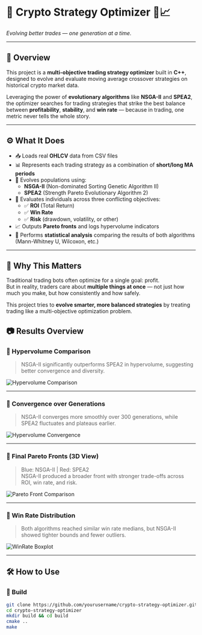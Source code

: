 # 💸 Crypto Strategy Optimizer 🤖📈  
_Evolving better trades — one generation at a time._

---

## 🧠 Overview

This project is a **multi-objective trading strategy optimizer** built in **C++**, designed to evolve and evaluate moving average crossover strategies on historical crypto market data.

Leveraging the power of **evolutionary algorithms** like **NSGA-II** and **SPEA2**, the optimizer searches for trading strategies that strike the best balance between **profitability**, **stability**, and **win rate** — because in trading, one metric never tells the whole story.

---

## ⚙️ What It Does

- 📥 Loads real **OHLCV** data from CSV files
- 📊 Represents each trading strategy as a combination of **short/long MA periods**
- 🧬 Evolves populations using:
  - **NSGA-II** (Non-dominated Sorting Genetic Algorithm II)
  - **SPEA2** (Strength Pareto Evolutionary Algorithm 2)
- 🎯 Evaluates individuals across three conflicting objectives:
  - ✅ **ROI** (Total Return)
  - ✅ **Win Rate**
  - ✅ **Risk** (drawdown, volatility, or other)
- 📈 Outputs **Pareto fronts** and logs hypervolume indicators
- 🧪 Performs **statistical analysis** comparing the results of both algorithms (Mann-Whitney U, Wilcoxon, etc.)

---

## 🔬 Why This Matters

Traditional trading bots often optimize for a single goal: profit.  
But in reality, traders care about **multiple things at once** — not just how much you make, but how consistently and how safely.

This project tries to **evolve smarter, more balanced strategies** by treating trading like a multi-objective optimization problem.


## 📷 Results Overview

### 📌 Hypervolume Comparison

> NSGA-II significantly outperforms SPEA2 in hypervolume, suggesting better convergence and diversity.

![Hypervolume Comparison](![Comparison_Hypervolume_boxplot](https://github.com/user-attachments/assets/04996a24-962e-4f80-80b0-12c469406da6))

---

### 📌 Convergence over Generations

> NSGA-II converges more smoothly over 300 generations, while SPEA2 fluctuates and plateaus earlier.

![Hypervolume Convergence](![Convergence_Hypervolume](https://github.com/user-attachments/assets/ebfc032e-e380-4e9b-9daa-b961225d6488)
)

---

### 📌 Final Pareto Fronts (3D View)

> Blue: NSGA-II | Red: SPEA2  
> NSGA-II produced a broader front with stronger trade-offs across ROI, win rate, and risk.

![Pareto Front Comparison](![Comparison_ParetoFront](https://github.com/user-attachments/assets/b78a9a4e-fb20-458f-8247-34696b21ec7c)
)

---

### 📌 Win Rate Distribution

> Both algorithms reached similar win rate medians, but NSGA-II showed tighter bounds and fewer outliers.

![WinRate Boxplot](![Comparison_WinRate_boxplot](https://github.com/user-attachments/assets/b5a31905-4aa0-4b8e-aed9-373ffb44bf57)
)

---

## 🛠 How to Use

### 🔧 Build
```bash
git clone https://github.com/yourusername/crypto-strategy-optimizer.git
cd crypto-strategy-optimizer
mkdir build && cd build
cmake ..
make
